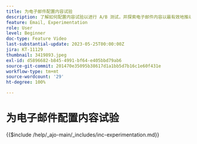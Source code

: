 ```yaml
---
title: 为电子邮件配置内容试验
description: 了解如何配置内容试验以进行 A/B 测试，并探索电子邮件内容以最有效地推动业务目标的实现。
feature: Email, Experimentation
role: User
level: Beginner
doc-type: Feature Video
last-substantial-update: 2023-05-25T00:00:00Z
jira: KT-11129
thumbnail: 3419893.jpeg
exl-id: d5896682-b845-4991-bf64-e405bbd79ab6
source-git-commit: 201470e35095b38617d1a1bb5d7b16c1e60f431e
workflow-type: tm+mt
source-wordcount: '29'
ht-degree: 100%

---
```


# 为电子邮件配置内容试验

{{$include /help/_ajo-main/_includes/inc-experimentation.md}}
